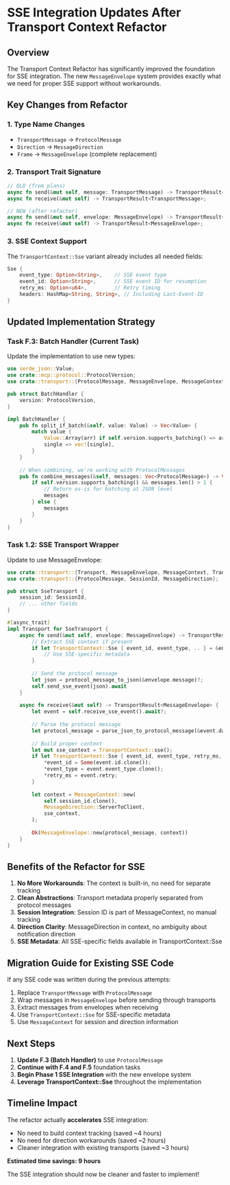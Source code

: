 # SSE Integration Updates After Transport Context Refactor

## Overview

The Transport Context Refactor has significantly improved the foundation for SSE integration. The new `MessageEnvelope` system provides exactly what we need for proper SSE support without workarounds.

## Key Changes from Refactor

### 1. Type Name Changes
- `TransportMessage` → `ProtocolMessage`
- `Direction` → `MessageDirection`
- `Frame` → `MessageEnvelope` (complete replacement)

### 2. Transport Trait Signature
```rust
// OLD (from plans)
async fn send(&mut self, message: TransportMessage) -> TransportResult<()>;
async fn receive(&mut self) -> TransportResult<TransportMessage>;

// NEW (after refactor)
async fn send(&mut self, envelope: MessageEnvelope) -> TransportResult<()>;
async fn receive(&mut self) -> TransportResult<MessageEnvelope>;
```

### 3. SSE Context Support
The `TransportContext::Sse` variant already includes all needed fields:
```rust
Sse {
    event_type: Option<String>,    // SSE event type
    event_id: Option<String>,      // SSE event ID for resumption
    retry_ms: Option<u64>,         // Retry timing
    headers: HashMap<String, String>, // Including Last-Event-ID
}
```

## Updated Implementation Strategy

### Task F.3: Batch Handler (Current Task)
Update the implementation to use new types:

```rust
use serde_json::Value;
use crate::mcp::protocol::ProtocolVersion;
use crate::transport::{ProtocolMessage, MessageEnvelope, MessageContext};

pub struct BatchHandler {
    version: ProtocolVersion,
}

impl BatchHandler {
    pub fn split_if_batch(&self, value: Value) -> Vec<Value> {
        match value {
            Value::Array(arr) if self.version.supports_batching() => arr,
            single => vec![single],
        }
    }
    
    // When combining, we're working with ProtocolMessages
    pub fn combine_messages(&self, messages: Vec<ProtocolMessage>) -> Vec<ProtocolMessage> {
        if self.version.supports_batching() && messages.len() > 1 {
            // Return as-is for batching at JSON level
            messages
        } else {
            messages
        }
    }
}
```

### Task 1.2: SSE Transport Wrapper
Update to use MessageEnvelope:

```rust
use crate::transport::{Transport, MessageEnvelope, MessageContext, TransportContext};
use crate::transport::{ProtocolMessage, SessionId, MessageDirection};

pub struct SseTransport {
    session_id: SessionId,
    // ... other fields
}

#[async_trait]
impl Transport for SseTransport {
    async fn send(&mut self, envelope: MessageEnvelope) -> TransportResult<()> {
        // Extract SSE context if present
        if let TransportContext::Sse { event_id, event_type, .. } = &envelope.context.transport {
            // Use SSE-specific metadata
        }
        
        // Send the protocol message
        let json = protocol_message_to_json(&envelope.message)?;
        self.send_sse_event(json).await
    }
    
    async fn receive(&mut self) -> TransportResult<MessageEnvelope> {
        let event = self.receive_sse_event().await?;
        
        // Parse the protocol message
        let protocol_message = parse_json_to_protocol_message(&event.data)?;
        
        // Build proper context
        let mut sse_context = TransportContext::sse();
        if let TransportContext::Sse { event_id, event_type, retry_ms, .. } = &mut sse_context {
            *event_id = Some(event.id.clone());
            *event_type = event.event_type.clone();
            *retry_ms = event.retry;
        }
        
        let context = MessageContext::new(
            self.session_id.clone(),
            MessageDirection::ServerToClient,
            sse_context,
        );
        
        Ok(MessageEnvelope::new(protocol_message, context))
    }
}
```

## Benefits of the Refactor for SSE

1. **No More Workarounds**: The context is built-in, no need for separate tracking
2. **Clean Abstractions**: Transport metadata properly separated from protocol messages
3. **Session Integration**: Session ID is part of MessageContext, no manual tracking
4. **Direction Clarity**: MessageDirection in context, no ambiguity about notification direction
5. **SSE Metadata**: All SSE-specific fields available in TransportContext::Sse

## Migration Guide for Existing SSE Code

If any SSE code was written during the previous attempts:

1. Replace `TransportMessage` with `ProtocolMessage`
2. Wrap messages in `MessageEnvelope` before sending through transports
3. Extract messages from envelopes when receiving
4. Use `TransportContext::Sse` for SSE-specific metadata
5. Use `MessageContext` for session and direction information

## Next Steps

1. **Update F.3 (Batch Handler)** to use `ProtocolMessage`
2. **Continue with F.4 and F.5** foundation tasks
3. **Begin Phase 1 SSE Integration** with the new envelope system
4. **Leverage TransportContext::Sse** throughout the implementation

## Timeline Impact

The refactor actually **accelerates** SSE integration:
- No need to build context tracking (saved ~4 hours)
- No need for direction workarounds (saved ~2 hours)
- Cleaner integration with existing transports (saved ~3 hours)

**Estimated time savings: 9 hours**

The SSE integration should now be cleaner and faster to implement!